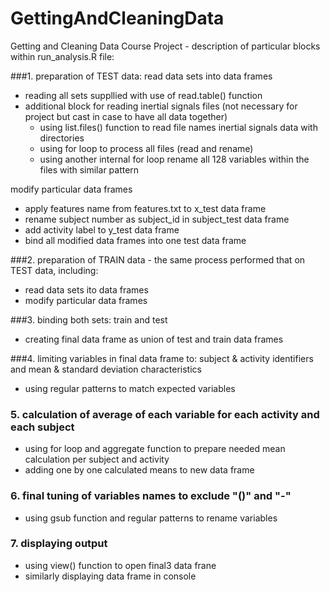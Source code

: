 GettingAndCleaningData
======================

Getting and Cleaning Data Course Project - description of particular blocks within run_analysis.R file:

###1. preparation of TEST data:
read data sets into data frames
* reading all sets suppllied with use of read.table() function
* additional block for reading inertial signals files (not necessary for 
project but cast in case to have all data together)
  * using list.files() function to read file names inertial signals data with 
directories
  * using for loop to process all files (read and rename)
  * using another internal for loop rename all 128 variables within the files with similar pattern

modify particular data frames
* apply features name from features.txt to x_test data frame 
* rename subject number as subject_id in subject_test data frame
* add activity label to y_test data frame
* bind all modified data frames into one test data frame

###2. preparation of TRAIN data - the same process performed that on TEST data, including:
* read data sets ito data frames
* modify particular data frames 

###3. binding both sets: train and test
* creating final data frame as union of test and train data frames 

###4. limiting variables in final data frame to: subject & activity identifiers and mean & standard deviation characteristics
* using regular patterns to match expected variables

### 5. calculation of average of each variable for each activity and each subject
* using  for loop and aggregate function to prepare needed mean calculation 
per subject and activity
* adding one by one calculated means to new data frame 

### 6. final tuning of variables names to exclude "()" and "-"
* using gsub function and regular patterns to rename variables  

### 7. displaying output
* using view() function to open final3 data frane
* similarly displaying data frame in console




